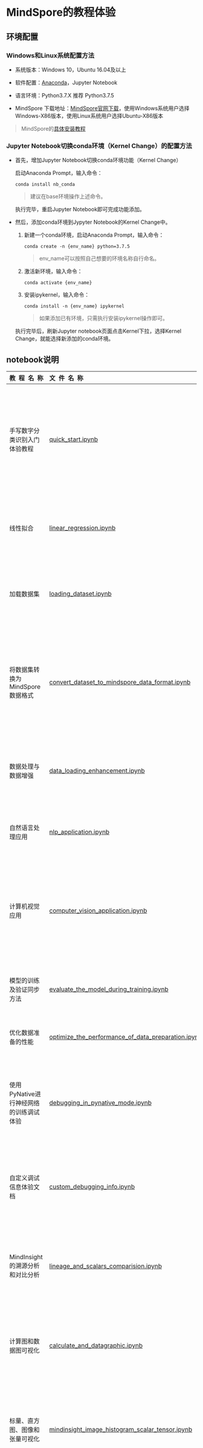 ﻿# MindSpore的教程体验

## 环境配置
### Windows和Linux系统配置方法

- 系统版本：Windows 10，Ubuntu 16.04及以上

- 软件配置：[Anaconda](https://www.anaconda.com/products/individual)，Jupyter Notebook

- 语言环境：Python3.7.X 推荐 Python3.7.5

- MindSpore 下载地址：[MindSpore官网下载](https://www.mindspore.cn/versions)，使用Windows系统用户选择Windows-X86版本，使用Linux系统用户选择Ubuntu-X86版本

> MindSpore的[具体安装教程](https://www.mindspore.cn/install/) 


### Jupyter Notebook切换conda环境（Kernel Change）的配置方法

- 首先，增加Jupyter Notebook切换conda环境功能（Kernel Change）

  启动Anaconda Prompt，输入命令：
    ```
    conda install nb_conda
    ```
    > 建议在base环境操作上述命令。

  执行完毕，重启Jupyter Notebook即可完成功能添加。

- 然后，添加conda环境到Jypyter Notebook的Kernel Change中。

  1. 新建一个conda环境，启动Anaconda Prompt，输入命令：
      ```
      conda create -n {env_name} python=3.7.5
      ```
      > env_name可以按照自己想要的环境名称自行命名。
  
  2. 激活新环境，输入命令：
      ```
      conda activate {env_name}
      ```
  3. 安装ipykernel，输入命令：
      ```
      conda install -n {env_name} ipykernel
      ```
      > 如果添加已有环境，只需执行安装ipykernel操作即可。

  执行完毕后，刷新Jupyter notebook页面点击Kernel下拉，选择Kernel Change，就能选择新添加的conda环境。

## notebook说明

| 教&nbsp;&nbsp;程&nbsp;&nbsp;名&nbsp;&nbsp;称                    | 文&nbsp;&nbsp;件&nbsp;&nbsp;名&nbsp;&nbsp;称       | 教&nbsp;&nbsp;程&nbsp;&nbsp;类&nbsp;&nbsp;别               |  内&nbsp;&nbsp;容&nbsp;&nbsp;描&nbsp;&nbsp;述
| :-----------               | :-----------   | :-------              |:------   
| 手写数字分类识别入门体验教程           |   [quick_start.ipynb](https://gitee.com/mindspore/docs/blob/master/tutorials/notebook/quick_start.ipynb)     |  快速入门                                       | - CPU平台下从数据集到模型验证的全过程解读 <br/> - 体验教程中各功能模块的使用说明 <br/> - 数据集图形化展示 <br/> - 了解LeNet5具体结构和参数作用 <br/> - 学习使用自定义回调函数 <br/> - loss值与训练步数的变化图 <br/> - 模型精度与训练步数的变化图 <br/> -  使用模型应用到手写图片的预测与分类上
| 线性拟合         | [linear_regression.ipynb](https://gitee.com/mindspore/docs/blob/master/tutorials/notebook/linear_regression.ipynb)       | 快速入门           | - 了解线性拟合的算法原理<br/> - 了解在MindSpore中如何实现线性拟合的算法原理 <br/> - 学习使用MindSpore实现AI训练中的正向传播和方向传播<br/> - 可视化线性函数拟合数据的全过程。
| 加载数据集        | [loading_dataset.ipynb](https://gitee.com/mindspore/docs/blob/master/tutorials/notebook/loading_dataset.ipynb)           | 使用指南               | - 学习MindSpore中加载数据集的方法 <br/> - 展示加载常用数据集的方法<br/> - 展示加载MindRecord格式数据集的方法<br/> - 展示加载自定义格式数据集的方法 
| 将数据集转换为MindSpore数据格式        | [convert_dataset_to_mindspore_data_format.ipynb](https://gitee.com/mindspore/docs/blob/master/tutorials/notebook/convert_dataset_to_mindspore_data_format/convert_dataset_to_mindspore_data_format.ipynb)           | 使用指南               | - 展示将MNIST数据集转换为MindSpore数据格式 <br/> - 展示将CSV数据集转换为MindSpore数据格式 <br/> - 展示将CIFAR-10数据集转换为MindSpore数据格式 <br/> - 展示将CIFAR-100数据集转换为MindSpore数据格式 <br/> - 展示将ImageNet数据集转换为MindSpore数据格式 <br/> - 展示用户自定义生成MindSpore数据格式
| 数据处理与数据增强      |  [data_loading_enhancement.ipynb](https://gitee.com/mindspore/docs/blob/master/tutorials/notebook/data_loading_enhance/data_loading_enhancement.ipynb)            | 使用指南             | - 学习MindSpore中数据处理和增强的方法 <br/> - 展示数据处理、增强方法的实际操作 <br/> - 对比展示数据处理前和处理后的效果<br/> - 表述在数据处理、增强后的意义
| 自然语言处理应用         |  [nlp_application.ipynb](https://gitee.com/mindspore/docs/blob/master/tutorials/notebook/nlp_application.ipynb)         | 应用实践              | - 展示MindSpore在自然语言处理的应用<br/> - 展示自然语言处理中数据集特定的预处理方法<br/> - 展示如何定义基于LSTM的SentimentNet网络 
| 计算机视觉应用     | [computer_vision_application.ipynb](https://gitee.com/mindspore/docs/blob/master/tutorials/notebook/computer_vision_application.ipynb)       | 应用实践           | - 学习MindSpore卷积神经网络在计算机视觉应用的过程 <br/> - 学习下载CIFAR-10数据集，搭建运行环境<br/>- 学习使用ResNet-50构建卷积神经网络<br/> - 学习使用Momentum和SoftmaxCrossEntropyWithLogits构建优化器和损失函数<br/> - 学习调试参数训练模型，判断模型精度
| 模型的训练及验证同步方法         | [evaluate_the_model_during_training.ipynb](https://gitee.com/mindspore/docs/blob/master/tutorials/notebook/evaluate_the_model_during_training.ipynb)       | 应用实践          | - 了解模型训练和验证同步进行的方法<br/> - 学习同步训练和验证中参数设置方法<br/> - 利用绘图函数从保存的模型中挑选出最优模型 
| 优化数据准备的性能         | [optimize_the_performance_of_data_preparation.ipynb](https://gitee.com/mindspore/docs/blob/master/tutorials/notebook/optimize_the_performance_of_data_preparation/optimize_the_performance_of_data_preparation.ipynb)       | 应用实践          | - 数据加载性能优化<br/> - shuffle性能优化<br/> - 数据增强性能优化<br/> - 性能优化方案总结
| 使用PyNative进行神经网络的训练调试体验          | [debugging_in_pynative_mode.ipynb](https://gitee.com/mindspore/docs/blob/master/tutorials/notebook/debugging_in_pynative_mode.ipynb)      | 模型调优        | - GPU平台下从数据集获取单个数据进行单个step训练的数据变化全过程解读 <br/> - 了解PyNative模式下的调试方法 <br/> - 图片数据在训练过程中的变化情况的图形展示 <br/> - 了解构建权重梯度计算函数的方法 <br/> - 展示1个step过程中权重的变化及数据展示
| 自定义调试信息体验文档         | [custom_debugging_info.ipynb](https://gitee.com/mindspore/docs/blob/master/tutorials/notebook/custom_debugging_info.ipynb)       | 模型调优           | - 了解MindSpore的自定义调试算子 <br/> - 学习使用自定义调试算子Callback设置定时训练<br/>- 学习设置metrics算子输出相对应的模型精度信息<br/> - 学习设置日志环境变量来控制glog输出日志
|  MindInsight的溯源分析和对比分析            |  [lineage_and_scalars_comparision.ipynb](https://gitee.com/mindspore/docs/blob/master/tutorials/notebook/mindinsight/lineage_and_scalars_comparision.ipynb)       | 模型调优         | - 了解MindSpore中训练数据的采集及展示  <br/> - 学习使用回调函数SummaryCollector进行数据采集 <br/> - 使用MindInsight进行数据可视化 <br/> - 了解数据溯源和模型溯源的使用方法 <br/> - 了解对比分析的使用方法
| 计算图和数据图可视化         | [calculate_and_datagraphic.ipynb](https://gitee.com/mindspore/docs/blob/master/tutorials/notebook/mindinsight/calculate_and_datagraphic.ipynb)       | 模型调优           | - 了解MindSpore中新增可视化功能 <br/> - 学习使用MindInsight可视化看板<br/> - 学习使用查看计算图可视化图的信息的方法<br/> - 学习使用查看数据图中展示的信息的方法 
| 标量、直方图、图像和张量可视化         | [mindinsight_image_histogram_scalar_tensor.ipynb](https://gitee.com/mindspore/docs/blob/master/tutorials/notebook/mindinsight/mindinsight_image_histogram_scalar_tensor.ipynb)       | 模型调优           | - 了解完整的MindSpore深度学习及MindInsight可视化展示的过程 <br/> - 学习使用MindInsight对训练过程中标量、直方图、图像和张量信息进行可视化展示<br/> - 学习使用Summary算子记录标量、直方图、图像和张量信息<br/> - 学习单独对标量、直方图、图像和张量信息进行记录并可视化展示的方法
| 混合精度         | [mixed_precision.ipynb](https://gitee.com/mindspore/docs/blob/master/tutorials/notebook/mixed_precision.ipynb)       | 性能优化           | - 了解混合精度训练的原理  <br/> - 学习在MindSpore中使用混合精度训练 <br/> - 对比单精度训练和混合精度训练的对模型训练的影响 
| 模型安全         | [model_security.ipynb](https://gitee.com/mindspore/docs/blob/master/tutorials/notebook/model_security.ipynb)       | AI安全和隐私           | - 了解AI算法的安全威胁的概念和影响<br/> - 介绍MindArmour提供的模型安全防护手段<br/> - 学习如何模拟攻击训练模型<br/> - 学习针对被攻击模型进行对抗性防御
